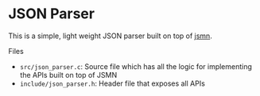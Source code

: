 # JSON Parser

This is a simple, light weight JSON parser built on top of [jsmn](https://github.com/zserge/jsmn).

Files

- `src/json_parser.c`: Source file which has all the logic for implementing the APIs built on top of JSMN
- `include/json_parser.h`: Header file that exposes all APIs
